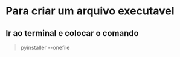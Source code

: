 # Para criar um arquivo executavel 
## Ir ao terminal e colocar o comando 
>pyinstaller --onefile <Nome do arquivo>


